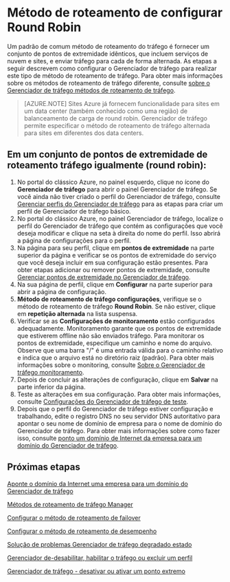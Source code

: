 <properties
   pageTitle="Configurar o Gerenciador de tráfego round robin método de roteamento de tráfego | Microsoft Azure"
   description="Este artigo ajudará você a configurar round robin balanceamento de carga para seus pontos de extremidade do Gerenciador de tráfego."
   services="traffic-manager"
   documentationCenter=""
   authors="sdwheeler"
   manager="carmonm"
   editor="tysonn" />
<tags
   ms.service="traffic-manager"
   ms.devlang="na"
   ms.topic="article"
   ms.tgt_pltfrm="na"
   ms.workload="infrastructure-services"
   ms.date="10/18/2016"
   ms.author="sewhee" />
<!-- repub for nofollow -->

# <a name="configure-round-robin-routing-method"></a>Método de roteamento de configurar Round Robin

Um padrão de comum método de roteamento do tráfego é fornecer um conjunto de pontos de extremidade idênticos, que incluem serviços de nuvem e sites, e enviar tráfego para cada de forma alternada. As etapas a seguir descrevem como configurar o Gerenciador de tráfego para realizar este tipo de método de roteamento de tráfego. Para obter mais informações sobre os métodos de roteamento de tráfego diferente, consulte [sobre o Gerenciador de tráfego métodos de roteamento de tráfego](traffic-manager-routing-methods.md).

>[AZURE.NOTE] Sites Azure já fornecem funcionalidade para sites em um data center (também conhecido como uma região) de balanceamento de carga de round robin. Gerenciador de tráfego permite especificar o método de roteamento de tráfego alternada para sites em diferentes dos data centers.

## <a name="routing-traffic-equally-round-robin-across-a-set-of-endpoints"></a>Em um conjunto de pontos de extremidade de roteamento tráfego igualmente (round robin):

1. No portal do clássico Azure, no painel esquerdo, clique no ícone do **Gerenciador de tráfego** para abrir o painel Gerenciador de tráfego. Se você ainda não tiver criado o perfil do Gerenciador de tráfego, consulte [Gerenciar perfis do Gerenciador de tráfego](traffic-manager-manage-profiles.md) para as etapas para criar um perfil de Gerenciador de tráfego básico.
2. No portal do clássico Azure, no painel Gerenciador de tráfego, localize o perfil do Gerenciador de tráfego que contém as configurações que você deseja modificar e clique na seta à direita do nome do perfil. Isso abrirá a página de configurações para o perfil.
3. Na página para seu perfil, clique em **pontos de extremidade** na parte superior da página e verificar se os pontos de extremidade do serviço que você deseja incluir em sua configuração estão presentes. Para obter etapas adicionar ou remover pontos de extremidade, consulte [Gerenciar pontos de extremidade no Gerenciador de tráfego](traffic-manager-endpoints.md).
4. Na sua página de perfil, clique em **Configurar** na parte superior para abrir a página de configuração.
5. **Método de roteamento de tráfego configurações**, verifique se o método de roteamento de tráfego **Round Robin**. Se não estiver, clique em **repetição alternada** na lista suspensa.
6. Verificar se as **Configurações de monitoramento** estão configurados adequadamente. Monitoramento garante que os pontos de extremidade que estiverem offline não são enviados tráfego. Para monitorar os pontos de extremidade, especifique um caminho e nome do arquivo. Observe que uma barra "/" é uma entrada válida para o caminho relativo e indica que o arquivo está no diretório raiz (padrão). Para obter mais informações sobre o monitoring, consulte [Sobre o Gerenciador de tráfego monitoramento](traffic-manager-monitoring.md).
7. Depois de concluir as alterações de configuração, clique em **Salvar** na parte inferior da página.
8. Teste as alterações em sua configuração. Para obter mais informações, consulte [Configurações do Gerenciador de tráfego de teste](traffic-manager-testing-settings.md).
9. Depois que o perfil do Gerenciador de tráfego estiver configuração e trabalhando, edite o registro DNS no seu servidor DNS autoritativo para apontar o seu nome de domínio de empresa para o nome de domínio do Gerenciador de tráfego. Para obter mais informações sobre como fazer isso, consulte [ponto um domínio de Internet da empresa para um domínio do Gerenciador de tráfego](traffic-manager-point-internet-domain.md).

## <a name="next-steps"></a>Próximas etapas


[Aponte o domínio da Internet uma empresa para um domínio do Gerenciador de tráfego](traffic-manager-point-internet-domain.md)

[Métodos de roteamento de tráfego Manager](traffic-manager-routing-methods.md)

[Configurar o método de roteamento de failover](traffic-manager-configure-failover-routing-method.md)

[Configurar o método de roteamento de desempenho](traffic-manager-configure-performance-routing-method.md)

[Solução de problemas Gerenciador de tráfego degradado estado](traffic-manager-troubleshooting-degraded.md)

[Gerenciador de-desabilitar, habilitar o tráfego ou excluir um perfil](disable-enable-or-delete-a-profile.md)

[Gerenciador de tráfego - desativar ou ativar um ponto extremo](disable-or-enable-an-endpoint.md)


